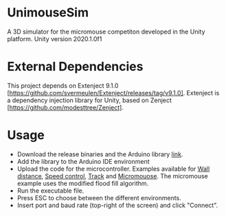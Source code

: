 # UnimouseSim
A 3D simulator for the micromouse competiton developed in the Unity platform. Unity version 2020.1.0f1

# External Dependencies
This project depends on Extenject 9.1.0 [https://github.com/svermeulen/Extenject/releases/tag/v9.1.0]. Extenject is a dependency injection library for Unity, based on Zenject [https://github.com/modesttree/Zenject].

# Usage
- Download the release binaries and the Arduino library [link](https://github.com/PDR5/MicromouseUnity/releases/tag/0.1).
- Add the library to the Arduino IDE environment
- Upload the code for the microcontroller. Examples available for [Wall distance](https://github.com/PDR5/MicromouseUnity/tree/master/Example-arduino/VeraoParede), [Speed control](https://github.com/PDR5/MicromouseUnity/tree/master/Example-arduino/VeraoVelocidade), [Track](https://github.com/PDR5/MicromouseUnity/tree/master/Example-arduino/VeraoCircuito) and [Micromouose](https://github.com/PDR5/MicromouseUnity/blob/master/Example-arduino/Micromouse.zip). The micromouse example uses the modified flood fill algorithm.
- Run the executable file.
- Press ESC to choose between the different environments.
- Insert port and baud rate (top-right of the screen) and click "Connect".
